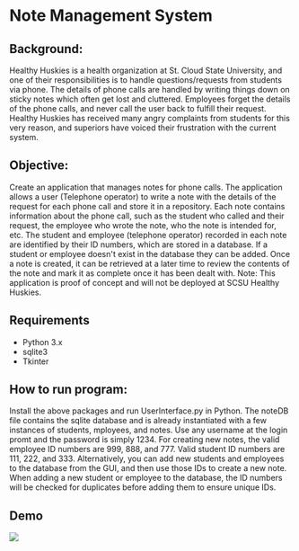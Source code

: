 # Note Management System
 
## Background:
Healthy Huskies is a health organization at St. Cloud State University, and one of their responsibilities is to handle questions/requests from students via phone. The details of phone calls are handled by writing things down on sticky notes which often get lost and cluttered. Employees forget the details of the phone calls, and never call the user back to fulfill their request. Healthy Huskies has received many angry complaints from students for this very reason, and superiors have voiced their frustration with the current system.

## Objective:
Create an application that manages notes for phone calls. The application allows a user (Telephone operator) to write a note with the details of the request for each phone call and store it in a repository. Each note contains information about the phone call, such as the student who called and their request, the employee who wrote the note, who the note is intended for, etc.  The student and employee (telephone operator) recorded in each note are identified by their ID numbers, which are stored in a database. If a student or employee doesn't exist in the database they can be added. Once a note is created, it can be retrieved at a later time to review the contents of the note and mark it as complete once it has been dealt with.  Note: This application is proof of concept and will not be deployed at SCSU Healthy Huskies.

## Requirements
 - Python 3.x
 - sqlite3
 - Tkinter
 
## How to run program: 
Install the above packages and run UserInterface.py in Python. The noteDB file contains the sqlite database and is already instantiated with a few instances of students, mployees, and notes. Use any username at the login promt and the password is simply 1234. For creating new notes, the valid employee ID numbers are 999, 888, and 777. Valid student ID numbers are 111, 222, and 333. Alternatively, you can add new students and employees to the database from the GUI, and then use those IDs to create a new note. When adding a new student or employee to the database, the ID numbers will be checked for duplicates before adding them to ensure unique IDs. 
 
 
 ## Demo
![](NoteSystemDemo.gif)
 
